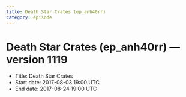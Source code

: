 ```yaml
---
title: Death Star Crates (ep_anh40rr)
category: episode
---
```


# Death Star Crates (ep_anh40rr) — version 1119



  * Title: Death Star Crates
  * Start date: 2017-08-03 19:00 UTC
  * End date: 2017-08-24 19:00 UTC

